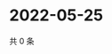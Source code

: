 # 2022-05-25

共 0 条

<!-- BEGIN WEIBO -->
<!-- 最后更新时间 Wed May 25 2022 17:17:14 GMT+0800 (China Standard Time) -->

<!-- END WEIBO -->
